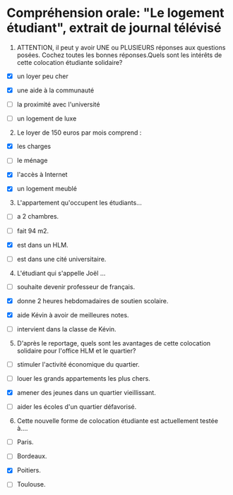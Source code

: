 # Compréhension orale: "Le logement étudiant", extrait de journal télévisé

1. ATTENTION, il peut y avoir UNE ou PLUSIEURS réponses aux questions posées. Cochez toutes les bonnes réponses.Quels sont les intérêts de cette colocation étudiante solidaire?

- [x] un loyer peu cher
- [x] une aide à la communauté

- [ ] la proximité avec l'université

- [ ] un logement de luxe

2. Le loyer de 150 euros par mois comprend :


- [x] les charges
- [ ] le ménage
- [x] l'accès à Internet

- [x] un logement meublé


3. L'appartement qu'occupent les étudiants...

- [ ] a 2 chambres.
- [ ] fait 94 m2.
- [x] est dans un HLM.
- [ ] est dans une cité universitaire.



4. L'étudiant qui s'appelle Joël ...

- [ ] souhaite devenir professeur de français.
- [x] donne 2 heures hebdomadaires de soutien scolaire. 

- [x] aide Kévin à avoir de meilleures notes.

- [ ] intervient dans la classe de Kévin.

5. D'après le reportage, quels sont les avantages de cette colocation solidaire pour l'office HLM et le quartier?

- [ ] stimuler l'activité économique du quartier.
- [ ] louer les grands appartements les plus chers.
- [x] amener des jeunes dans un quartier vieillissant.

- [ ] aider les écoles d'un quartier défavorisé.



6. Cette nouvelle forme de colocation étudiante est actuellement testée à....

- [ ] Paris.
- [ ] Bordeaux.
- [x] Poitiers.
- [ ] Toulouse.


